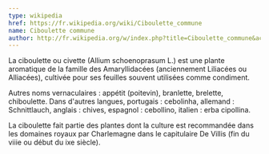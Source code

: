 ```yaml
---
type: wikipedia
href: https://fr.wikipedia.org/wiki/Ciboulette_commune
name: Ciboulette commune
author: http://fr.wikipedia.org/w/index.php?title=Ciboulette_commune&action=history
---
```

La ciboulette ou civette (Allium schoenoprasum L.) est une plante aromatique de la famille des Amaryllidacées (anciennement Liliacées ou Alliacées), cultivée pour ses feuilles souvent utilisées comme condiment.

Autres noms vernaculaires : appétit (poitevin), branlette, brelette, chiboulette. Dans d'autres langues, portugais : cebolinha, allemand : Schnittlauch, anglais : chives, espagnol : cebollino, italien : erba cipollina.

La ciboulette fait partie des plantes dont la culture est recommandée dans les domaines royaux par Charlemagne dans le capitulaire De Villis (fin du viiie ou début du ixe siècle).